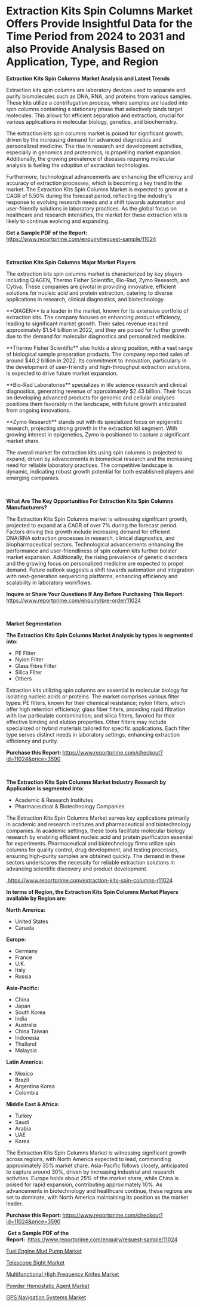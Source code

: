 <p><h1>Extraction Kits Spin Columns Market Offers Provide Insightful Data for the Time Period from 2024 to 2031 and also Provide Analysis Based on Application, Type, and Region</h1></p><p><strong>Extraction Kits Spin Columns Market Analysis and Latest Trends</strong></p>
<p><p>Extraction kits spin columns are laboratory devices used to separate and purify biomolecules such as DNA, RNA, and proteins from various samples. These kits utilize a centrifugation process, where samples are loaded into spin columns containing a stationary phase that selectively binds target molecules. This allows for efficient separation and extraction, crucial for various applications in molecular biology, genetics, and biochemistry.</p><p>The extraction kits spin columns market is poised for significant growth, driven by the increasing demand for advanced diagnostics and personalized medicine. The rise in research and development activities, especially in genomics and proteomics, is propelling market expansion. Additionally, the growing prevalence of diseases requiring molecular analysis is fueling the adoption of extraction technologies.</p><p>Furthermore, technological advancements are enhancing the efficiency and accuracy of extraction processes, which is becoming a key trend in the market. The Extraction Kits Spin Columns Market is expected to grow at a CAGR of 5.50% during the forecast period, reflecting the industry's response to evolving research needs and a shift towards automation and user-friendly solutions in laboratory practices. As the global focus on healthcare and research intensifies, the market for these extraction kits is likely to continue evolving and expanding.</p></p>
<p><strong>Get a Sample PDF of the Report:&nbsp;</strong> <a href="https://www.reportprime.com/enquiry/request-sample/11024">https://www.reportprime.com/enquiry/request-sample/11024</a></p>
<p>&nbsp;</p>
<p><strong>Extraction Kits Spin Columns Major Market Players</strong></p>
<p><p>The extraction kits spin columns market is characterized by key players including QIAGEN, Thermo Fisher Scientific, Bio-Rad, Zymo Research, and Cytiva. These companies are pivotal in providing innovative, efficient solutions for nucleic acid and protein extraction, catering to diverse applications in research, clinical diagnostics, and biotechnology.</p><p>**QIAGEN** is a leader in the market, known for its extensive portfolio of extraction kits. The company focuses on enhancing product efficiency, leading to significant market growth. Their sales revenue reached approximately $1.54 billion in 2022, and they are poised for further growth due to the demand for molecular diagnostics and personalized medicine.</p><p>**Thermo Fisher Scientific** also holds a strong position, with a vast range of biological sample preparation products. The company reported sales of around $40.2 billion in 2022. Its commitment to innovation, particularly in the development of user-friendly and high-throughput extraction solutions, is expected to drive future market expansion.</p><p>**Bio-Rad Laboratories** specializes in life science research and clinical diagnostics, generating revenue of approximately $2.43 billion. Their focus on developing advanced products for genomic and cellular analyses positions them favorably in the landscape, with future growth anticipated from ongoing innovations.</p><p>**Zymo Research** stands out with its specialized focus on epigenetic research, projecting strong growth in the extraction kit segment. With growing interest in epigenetics, Zymo is positioned to capture a significant market share.</p><p>The overall market for extraction kits using spin columns is projected to expand, driven by advancements in biomedical research and the increasing need for reliable laboratory practices. The competitive landscape is dynamic, indicating robust growth potential for both established players and emerging companies.</p></p>
<p>&nbsp;</p>
<p><strong>What Are The Key Opportunities For Extraction Kits Spin Columns Manufacturers?</strong></p>
<p><p>The Extraction Kits Spin Columns market is witnessing significant growth, projected to expand at a CAGR of over 7% during the forecast period. Factors driving this growth include increasing demand for efficient DNA/RNA extraction processes in research, clinical diagnostics, and biopharmaceutical sectors. Technological advancements enhancing the performance and user-friendliness of spin column kits further bolster market expansion. Additionally, the rising prevalence of genetic disorders and the growing focus on personalized medicine are expected to propel demand. Future outlook suggests a shift towards automation and integration with next-generation sequencing platforms, enhancing efficiency and scalability in laboratory workflows.</p></p>
<p><strong>Inquire or Share Your Questions If Any Before Purchasing This Report:</strong> <a href="https://www.reportprime.com/enquiry/pre-order/11024">https://www.reportprime.com/enquiry/pre-order/11024</a></p>
<p>&nbsp;</p>
<p><strong>Market Segmentation</strong></p>
<p><strong>The Extraction Kits Spin Columns Market Analysis by types is segmented into:</strong></p>
<p><ul><li>PE Filter</li><li>Nylon Filter</li><li>Glass Fibre Filter</li><li>Silica Filter</li><li>Others</li></ul></p>
<p><p>Extraction kits utilizing spin columns are essential in molecular biology for isolating nucleic acids or proteins. The market comprises various filter types: PE filters, known for their chemical resistance; nylon filters, which offer high retention efficiency; glass fiber filters, providing rapid filtration with low particulate contamination; and silica filters, favored for their effective binding and elution properties. Other filters may include specialized or hybrid materials tailored for specific applications. Each filter type serves distinct needs in laboratory settings, enhancing extraction efficiency and purity.</p></p>
<p><strong>Purchase this Report:&nbsp;</strong><a href="https://www.reportprime.com/checkout?id=11024&price=3590">https://www.reportprime.com/checkout?id=11024&price=3590</a></p>
<p>&nbsp;</p>
<p><strong>The Extraction Kits Spin Columns Market Industry Research by Application is segmented into:</strong></p>
<p><ul><li>Academic & Research Institutes</li><li>Pharmaceutical & Biotechnology Companies</li></ul></p>
<p><p>The Extraction Kits Spin Columns Market serves key applications primarily in academic and research institutes and pharmaceutical and biotechnology companies. In academic settings, these tools facilitate molecular biology research by enabling efficient nucleic acid and protein purification essential for experiments. Pharmaceutical and biotechnology firms utilize spin columns for quality control, drug development, and testing processes, ensuring high-purity samples are obtained quickly. The demand in these sectors underscores the necessity for reliable extraction solutions in advancing scientific discovery and product development.</p></p>
<p><a href="https://www.reportprime.com/extraction-kits-spin-columns-r11024">&nbsp;https://www.reportprime.com/extraction-kits-spin-columns-r11024</a></p>
<p><strong>In terms of Region, the Extraction Kits Spin Columns Market Players available by Region are:</strong></p>
<p>
    <p> <strong> North America: </strong>
        <ul>
            <li>United States</li>
            <li>Canada</li>
        </ul>
        </p> 
    <p> <strong> Europe: </strong>
        <ul>
            <li>Germany</li>
            <li>France</li>
            <li>U.K.</li>
            <li>Italy</li>
            <li>Russia</li>
        </ul>
        </p> 
    <p> <strong> Asia-Pacific: </strong>
        <ul>
            <li>China</li>
            <li>Japan</li>
            <li>South Korea</li>
            <li>India</li>
            <li>Australia</li>
            <li>China Taiwan</li>
            <li>Indonesia</li>
            <li>Thailand</li>
            <li>Malaysia</li>
        </ul>
        </p> 
    <p> <strong> Latin America: </strong>
        <ul>
            <li>Mexico</li>
            <li>Brazil</li>
            <li>Argentina Korea</li>
            <li>Colombia</li>
        </ul>
        </p> 
    <p> <strong> Middle East & Africa: </strong>
        <ul>
            <li>Turkey</li>
            <li>Saudi</li>
            <li>Arabia</li>
            <li>UAE</li>
            <li>Korea</li>
        </ul>
    </p>
    </p>
<p><p>The Extraction Kits Spin Columns Market is witnessing significant growth across regions, with North America expected to lead, commanding approximately 35% market share. Asia-Pacific follows closely, anticipated to capture around 30%, driven by increasing industrial and research activities. Europe holds about 25% of the market share, while China is poised for rapid expansion, contributing approximately 10%. As advancements in biotechnology and healthcare continue, these regions are set to dominate, with North America maintaining its position as the market leader.</p></p>
<p><strong>Purchase this Report: </strong><a href="https://www.reportprime.com/checkout?id=11024&price=3590">https://www.reportprime.com/checkout?id=11024&price=3590</a></p>
<p>&nbsp;<strong>Get a Sample PDF of the Report:&nbsp;&nbsp;</strong><a href="https://www.reportprime.com/enquiry/request-sample/11024">https://www.reportprime.com/enquiry/request-sample/11024</a></p>
<p><strong></strong></p>
<p><p><a href="https://medium.com/@liam.mcgrath5645/fuel-engine-mud-pump-market-a-global-and-regional-analysis-focus-on-end-user-product-and-0ff128b901eb">Fuel Engine Mud Pump Market</a></p><p><a href="https://issuu.com/reportprime-2/docs/telescope-sight-market-size-2030.pp_69b40f5602ab33">Telescope Sight Market</a></p><p><a href="https://medium.com/@liam.mcgrath5645/the-multifunctional-high-frequency-knifes-market-has-grown-significantly-as-a-result-of-several-a7f802304cda?postPublishedType=initial">Multifunctional High Frequency Knifes Market</a></p><p><a href="https://www.linkedin.com/pulse/pioneering-growth-analyzing-global-powder-hemostatic-agent-market-xn2mf?trackingId=PJCksUk9SZS9FozTxYvmvQ%3D%3D">Powder Hemostatic Agent Market</a></p><p><a href="https://issuu.com/reportprime-2/docs/gps-navigation-systems-market-size-_f4d82091c1330b">GPS Navigation Systems Market</a></p></p>